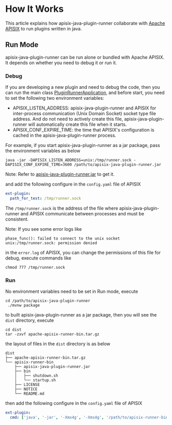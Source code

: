 # How It Works

This article explains how apisix-java-plugin-runner collaborate with [Apache APISIX](https://apisix.apache.org) to run plugins written in java.

## Run Mode

apisix-java-plugin-runner can be run alone or bundled with Apache APISIX.
It depends on whether you need to debug it or run it.

### Debug

If you are developing a new plugin and need to debug the code, then you can run the main class
[PluginRunnerApplication](https://github.com/apache/apisix-java-plugin-runner/blob/main/runner-starter/src/main/java/org/apache/apisix/plugin/runner/PluginRunnerApplication.java),
and before start, you need to set the following two environment variables:

- APISIX_LISTEN_ADDRESS: apisix-java-plugin-runner and APISIX for inter-process communication (Unix Domain Socket) socket type file address.
  And do not need to actively create this file, apisix-java-plugin-runner will automatically create this file when it starts.
- APISIX_CONF_EXPIRE_TIME: the time that APISIX's configuration is cached in the apisix-java-plugin-runner process.

For example, if you start apisix-java-plugin-runner as a jar package, pass the environment variables as below

```shell
java -jar -DAPISIX_LISTEN_ADDRESS=unix:/tmp/runner.sock -DAPISIX_CONF_EXPIRE_TIME=3600 /path/to/apisix-java-plugin-runner.jar
```

Note: Refer to [apisix-java-plugin-runner.jar](#run) to get it.

and add the following configure in the `config.yaml` file of APISIX

```yaml
ext-plugin:
  path_for_test: /tmp/runner.sock
```

The `/tmp/runner.sock` is the address of the file where apisix-java-plugin-runner
and APISIX communicate between processes and must be consistent.

Note: If you see some error logs like

```
phase_func(): failed to connect to the unix socket unix:/tmp/runner.sock: permission denied
```

in the `error.log` of APISIX, you can change the permissions of this file for debug, execute commands like

```shell
chmod 777 /tmp/runner.sock
```

### Run

No environment variables need to be set in Run mode, execute

```shell
cd /path/to/apisix-java-plugin-runner
 ./mvnw package
```

to built apisix-java-plugin-runner as a jar package, then you will see the `dist` directory, execute

```
cd dist
tar -zxvf apache-apisix-runner-bin.tar.gz
```

the layout of files in the `dist` directory is as below

```
dist
├── apache-apisix-runner-bin.tar.gz
└── apisix-runner-bin
    ├── apisix-java-plugin-runner.jar
    ├── bin
    │   ├── shutdown.sh
    │   └── startup.sh
    ├── LICENSE
    ├── NOTICE
    └── README.md

```

then add the following configure in the `config.yaml` file of APISIX

```yaml
ext-plugin:
  cmd: ['java', '-jar', '-Xmx4g', '-Xms4g', '/path/to/apisix-runner-bin/apisix-java-plugin-runner.jar']
```
